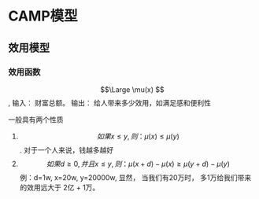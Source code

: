 # CAMP模型
## 效用模型
### 效用函数
$$\Large \mu(x)  $$, 输入： 财富总额。 输出： 给人带来多少效用，如满足感和便利性  
 
一般具有两个性质

1. $$如果 x \le y , 则：\mu(x) \le \mu(y) $$. 对于一个人来说，钱越多越好
2. $$如果 d \ge 0, 并且 x \le y, 则： \mu(x + d) - \mu(x) \ge \mu(y+d) - \mu(y) $$  例：d=1w, x=20w, y=20000w,  显然， 当我们有20万时， 多1万给我们带来的效用远大于 2亿 + 1万。

### 


